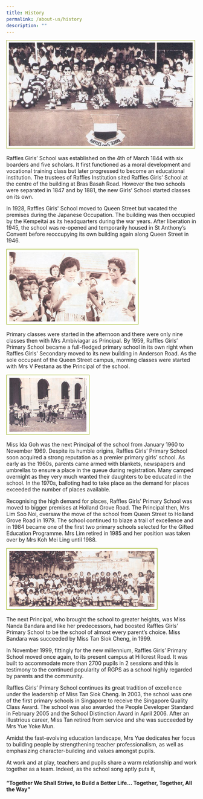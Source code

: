 ```yaml
---
title: History
permalink: /about-us/history
description: ""
---
```

![](/images/hist_3.jpeg)

Raffles Girls’ School was established on the 4th of March 1844 with six boarders and five scholars. It first functioned as a moral development and vocational training class but later progressed to become an educational institution. The trustees of Raffles Institution sited Raffles Girls’ School at the centre of the building at Bras Basah Road. However the two schools were separated in 1847 and by 1881, the new Girls’ School started classes on its own.

In 1928, Raffles Girls' School moved to Queen Street but vacated the premises during the Japanese Occupation. The building was then occupied by the Kempeitai as its headquarters during the war years. After liberation in 1945, the school was re-opened and temporarily housed in St Anthony’s Convent before reoccupying its own building again along Queen Street in 1946.

![](/images/hist_4.jpeg)

Primary classes were started in the afternoon and there were only nine classes then with Mrs Ambiviagar as Principal. By 1959, Raffles Girls’ Primary School became a full-fledged primary school in its own right when Raffles Girls' Secondary moved to its new building in Anderson Road. As the sole occupant of the Queen Street campus, morning classes were started with Mrs V Pestana as the Principal of the school. 

![](/images/hist_6a.jpeg)

Miss Ida Goh was the next Principal of the school from January 1960 to November 1969. Despite its humble origins, Raffles Girls’ Primary School soon acquired a strong reputation as a premier primary girls’ school. As early as the 1960s, parents came armed with blankets, newspapers and umbrellas to ensure a place in the queue during registration. Many camped overnight as they very much wanted their daughters to be educated in the school. In the 1970s, balloting had to take place as the demand for places exceeded the number of places available.

Recognising the high demand for places, Raffles Girls’ Primary School was moved to bigger premises at Holland Grove Road. The Principal then, Mrs Lim Soo Noi, oversaw the move of the school from Queen Street to Holland Grove Road in 1979. The school continued to blaze a trail of excellence and in 1984 became one of the first two primary schools selected for the Gifted Education Programme. Mrs Lim retired in 1985 and her position was taken over by Mrs Koh Mei Ling until 1988.

![](/images/hist_1.jpeg)

The next Principal, who brought the school to greater heights, was Miss Nanda Bandara and like her predecessors, had boosted Raffles Girls’ Primary School to be the school of almost every parent’s choice. Miss Bandara was succeeded by Miss Tan Siok Cheng, in 1999.
 
In November 1999, fittingly for the new millennium, Raffles Girls’ Primary School moved once again, to its present campus at Hillcrest Road. It was built to accommodate more than 2700 pupils in 2 sessions and this is testimony to the continued popularity of RGPS as a school highly regarded by parents and the community.
 
Raffles Girls’ Primary School continues its great tradition of excellence under the leadership of Miss Tan Siok Cheng. In 2003, the school was one of the first primary schools in Singapore to receive the Singapore Quality Class Award. The school was also awarded the People Developer Standard in February 2005 and the School Distinction Award in April 2006.  After an illustrious career, Miss Tan retired from service and she was succeeded by Mrs Yue Yoke Mun. 
 
Amidst the fast-evolving education landscape, Mrs Yue dedicates her focus to building people by strengthening teacher professionalism, as well as emphasizing character-building and values amongst pupils.
 
At work and at play, teachers and pupils share a warm relationship and work together as a team. Indeed, as the school song aptly puts it,

#### “Together We Shall Strive, to Build a Better Life… Together, Together, All the Way"